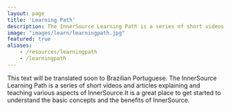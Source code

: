 ```yaml
---
layout: page
title: 'Learning Path'
description: The InnerSource Learning Path is a series of short videos and articles explaining and teaching various aspects of InnerSource. It is a great place to get started to understand the basic concepts and the benefits of InnerSource.
image: "images/learn/learningpath.jpg"
featured: true
aliases:
    - /resources/learningpath
    - /learningpath
---
```

This text will be translated soon to Brazilian Portuguese.
The InnerSource Learning Path is a series of short videos and articles explaining and teaching various aspects of InnerSource.It is a great place to get started to understand the basic concepts and the benefits of InnerSource.
